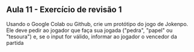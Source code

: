## Aula 11 - Exercício de revisão 1
Usando o Google Colab ou Github, crie um protótipo do jogo de Jokenpo. Ele deve pedir ao jogador que faça sua jogada ("pedra", "papel" ou "tesoura") e, se o input for válido, informar ao jogador o vencedor da partida